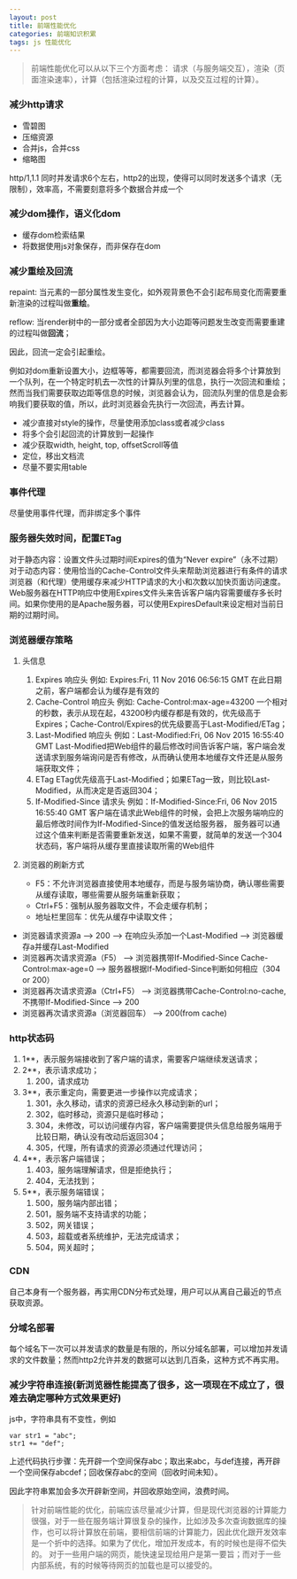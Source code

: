 ```yaml
---
layout: post
title: 前端性能优化
categories: 前端知识积累
tags: js 性能优化
---
```



> 前端性能优化可以从以下三个方面考虑：
请求（与服务端交互），渲染（页面渲染速率），计算（包括渲染过程的计算，以及交互过程的计算）。

### 减少http请求
- 雪碧图
- 压缩资源
- 合并js，合并css
- 缩略图

http/1,1.1 同时并发请求6个左右，http2的出现，使得可以同时发送多个请求（无限制），效率高，不需要刻意将多个数据合并成一个
### 减少dom操作，语义化dom
- 缓存dom检索结果
- 将数据使用js对象保存，而非保存在dom

### 减少重绘及回流

repaint: 当元素的一部分属性发生变化，如外观背景色不会引起布局变化而需要重新渲染的过程叫做**重绘**。

reflow: 当render树中的一部分或者全部因为大小边距等问题发生改变而需要重建的过程叫做**回流**；

因此，回流一定会引起重绘。

例如对dom重新设置大小，边框等等，都需要回流，而浏览器会将多个计算放到一个队列，在一个特定时机去一次性的计算队列里的信息，执行一次回流和重绘；然而当我们需要获取边距等信息的时候，浏览器会认为，回流队列里的信息是会影响我们要获取的值，所以，此时浏览器会先执行一次回流，再去计算。
- 减少直接对style的操作，尽量使用添加class或者减少class
- 将多个会引起回流的计算放到一起操作
- 减少获取width, height, top, offsetScroll等值
- 定位，移出文档流
- 尽量不要实用table

### 事件代理
尽量使用事件代理，而非绑定多个事件

### 服务器失效时间，配置ETag 
对于静态内容：设置文件头过期时间Expires的值为“Never expire”（永不过期） 
对于动态内容：使用恰当的Cache-Control文件头来帮助浏览器进行有条件的请求
浏览器（和代理）使用缓存来减少HTTP请求的大小和次数以加快页面访问速度。Web服务器在HTTP响应中使用Expires文件头来告诉客户端内容需要缓存多长时间。如果你使用的是Apache服务器，可以使用ExpiresDefault来设定相对当前日期的过期时间。

### 浏览器缓存策略
1. 头信息
    1. Expires
        响应头 
        例如: Expires:Fri, 11 Nov 2016 06:56:15 GMT
        在此日期之前，客户端都会认为缓存是有效的
    2. Cache-Control
        响应头 
        例如: Cache-Control:max-age=43200
        一个相对的秒数，表示从现在起，43200秒内缓存都是有效的，优先级高于Expires；Cache-Control/Expires的优先级要高于Last-Modified/ETag；
    3. Last-Modified
        响应头
        例如：Last-Modified:Fri, 06 Nov 2015 16:55:40 GMT
        Last-Modified把Web组件的最后修改时间告诉客户端，客户端会发送请求到服务端询问是否有修改，从而确认使用本地缓存文件还是从服务端获取文件；
    4. ETag
        ETag优先级高于Last-Modified；如果ETag一致，则比较Last-Modified，从而决定是否返回304；
    5. If-Modified-Since
        请求头
        例如：If-Modified-Since:Fri, 06 Nov 2015 16:55:40 GMT
        客户端在请求此Web组件的时候，会把上次服务端响应的最后修改时间作为If-Modified-Since的值发送给服务器，
        服务器可以通过这个值来判断是否需要重新发送，如果不需要，就简单的发送一个304状态码，客户端将从缓存里直接读取所需的Web组件
    
2. 浏览器的刷新方式
    - F5：不允许浏览器直接使用本地缓存，而是与服务端协商，确认哪些需要从缓存读取，哪些需要从服务端重新获取；
    - Ctrl+F5：强制从服务器取文件，不会走缓存机制；
    - 地址栏里回车：优先从缓存中读取文件；


- 浏览器请求资源a    -->    200    -->    在响应头添加一个Last-Modified    -->    浏览器缓存a并缓存Last-Modified
- 浏览器再次请求资源a（F5）    -->   浏览器携带If-Modified-Since Cache-Control:max-age=0    -->    服务器根据If-Modified-Since判断如何相应（304 or 200）
- 浏览器再次请求资源a（Ctrl+F5）    -->    浏览器携带Cache-Control:no-cache, 不携带If-Modified-Since    -->    200
- 浏览器再次请求资源a（浏览器回车）    -->    200(from cache)

### http状态码
1. 1**，表示服务端接收到了客户端的请求，需要客户端继续发送请求；
2. 2**，表示请求成功；
    1. 200，请求成功
3. 3**，表示重定向，需要更进一步操作以完成请求；
    1. 301，永久移动，请求的资源已经永久移动到新的url；
    2. 302，临时移动，资源只是临时移动；
    3. 304，未修改，可以访问缓存内容，客户端需要提供头信息给服务端用于比较日期，确认没有改动后返回304；
    4. 305，代理，所有请求的资源必须通过代理访问；
4. 4**，表示客户端错误；
    1. 403，服务端理解请求，但是拒绝执行；
    2. 404，无法找到；
5. 5**，表示服务端错误；
    1. 500，服务端内部出错；
    2. 501，服务端不支持请求的功能；
    3. 502，网关错误；
    4. 503，超载或者系统维护，无法完成请求；
    5. 504，网关超时；

### CDN
自己本身有一个服务器，再实用CDN分布式处理，用户可以从离自己最近的节点获取资源。

### 分域名部署
每个域名下一次可以并发请求的数量是有限的，所以分域名部署，可以增加并发请求的文件数量；然而http2允许并发的数据可以达到几百条，这种方式不再实用。

### 减少字符串连接(新浏览器性能提高了很多，这一项现在不成立了，很难去确定哪种方式效果更好)
js中，字符串具有不变性，例如

```
var str1 = "abc";
str1 += "def";
```
上述代码执行步骤：先开辟一个空间保存abc；取出来abc，与def连接，再开辟一个空间保存abcdef；回收保存abc的空间（回收时间未知）。

因此字符串累加会多次开辟新空间，并回收原始空间，浪费时间。

> 针对前端性能的优化，前端应该尽量减少计算，但是现代浏览器的计算能力很强，对于一些在服务端计算很复杂的操作，比如涉及多次查询数据库的操作，也可以将计算放在前端，要相信前端的计算能力，因此优化跟开发效率是一个折中的选择。如果为了优化，增加开发成本，有的时候也是得不偿失的。
> 对于一些用户端的网页，能快速呈现给用户是第一要旨；而对于一些内部系统，有的时候等待网页的加载也是可以接受的。

